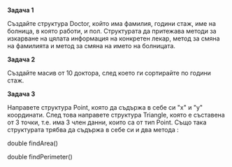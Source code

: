 **Задача 1**

Създайте структура Doctor, който има фамилия, години стаж, име на болница, в която работи, и пол. Структурата да притежава методи за изкарване на цялата информация на конкретен лекар, метод за смяна на фамилията и метод за смяна на името на болницата.



**Задача 2**

Създайте масив от 10 доктора, след което ги сортирайте по години стаж.



**Задача 3**

Направете структура Point, която да съдържа в себе си "x" и "y" координати. След това направете структура Triangle, която е съставена от 3 точки, т.е. има 3 член данни, които са от тип Point. Също така структурата трябва да съдържа в себе си и два метода :

 double findArea()

double findPerimeter()